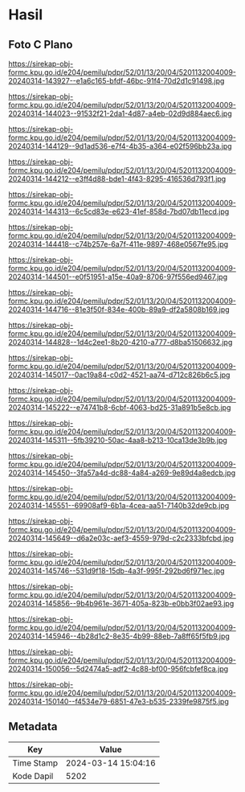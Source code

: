 # Hasil

## Foto C Plano

https://sirekap-obj-formc.kpu.go.id/e204/pemilu/pdpr/52/01/13/20/04/5201132004009-20240314-143927--e1a6c165-bfdf-46bc-91f4-70d2d1c91498.jpg

https://sirekap-obj-formc.kpu.go.id/e204/pemilu/pdpr/52/01/13/20/04/5201132004009-20240314-144023--91532f21-2da1-4d87-a4eb-02d9d884aec6.jpg

https://sirekap-obj-formc.kpu.go.id/e204/pemilu/pdpr/52/01/13/20/04/5201132004009-20240314-144129--9d1ad536-e7f4-4b35-a364-e02f596bb23a.jpg

https://sirekap-obj-formc.kpu.go.id/e204/pemilu/pdpr/52/01/13/20/04/5201132004009-20240314-144212--e3ff4d88-bde1-4f43-8295-416536d793f1.jpg

https://sirekap-obj-formc.kpu.go.id/e204/pemilu/pdpr/52/01/13/20/04/5201132004009-20240314-144313--6c5cd83e-e623-41ef-858d-7bd07db11ecd.jpg

https://sirekap-obj-formc.kpu.go.id/e204/pemilu/pdpr/52/01/13/20/04/5201132004009-20240314-144418--c74b257e-6a7f-411e-9897-468e0567fe95.jpg

https://sirekap-obj-formc.kpu.go.id/e204/pemilu/pdpr/52/01/13/20/04/5201132004009-20240314-144501--e0f51951-a15e-40a9-8706-97f556ed9467.jpg

https://sirekap-obj-formc.kpu.go.id/e204/pemilu/pdpr/52/01/13/20/04/5201132004009-20240314-144716--81e3f50f-834e-400b-89a9-df2a5808b169.jpg

https://sirekap-obj-formc.kpu.go.id/e204/pemilu/pdpr/52/01/13/20/04/5201132004009-20240314-144828--1d4c2ee1-8b20-4210-a777-d8ba51506632.jpg

https://sirekap-obj-formc.kpu.go.id/e204/pemilu/pdpr/52/01/13/20/04/5201132004009-20240314-145017--0ac19a84-c0d2-4521-aa74-d712c826b6c5.jpg

https://sirekap-obj-formc.kpu.go.id/e204/pemilu/pdpr/52/01/13/20/04/5201132004009-20240314-145222--e74741b8-6cbf-4063-bd25-31a891b5e8cb.jpg

https://sirekap-obj-formc.kpu.go.id/e204/pemilu/pdpr/52/01/13/20/04/5201132004009-20240314-145311--5fb39210-50ac-4aa8-b213-10ca13de3b9b.jpg

https://sirekap-obj-formc.kpu.go.id/e204/pemilu/pdpr/52/01/13/20/04/5201132004009-20240314-145450--3fa57a4d-dc88-4a84-a269-9e89d4a8edcb.jpg

https://sirekap-obj-formc.kpu.go.id/e204/pemilu/pdpr/52/01/13/20/04/5201132004009-20240314-145551--69908af9-6b1a-4cea-aa51-7140b32de9cb.jpg

https://sirekap-obj-formc.kpu.go.id/e204/pemilu/pdpr/52/01/13/20/04/5201132004009-20240314-145649--d6a2e03c-aef3-4559-979d-c2c2333bfcbd.jpg

https://sirekap-obj-formc.kpu.go.id/e204/pemilu/pdpr/52/01/13/20/04/5201132004009-20240314-145746--531d9f18-15db-4a3f-995f-292bd6f971ec.jpg

https://sirekap-obj-formc.kpu.go.id/e204/pemilu/pdpr/52/01/13/20/04/5201132004009-20240314-145856--9b4b961e-3671-405a-823b-e0bb3f02ae93.jpg

https://sirekap-obj-formc.kpu.go.id/e204/pemilu/pdpr/52/01/13/20/04/5201132004009-20240314-145946--4b28d1c2-8e35-4b99-88eb-7a8ff65f5fb9.jpg

https://sirekap-obj-formc.kpu.go.id/e204/pemilu/pdpr/52/01/13/20/04/5201132004009-20240314-150056--5d2474a5-adf2-4c88-bf00-956fcbfef8ca.jpg

https://sirekap-obj-formc.kpu.go.id/e204/pemilu/pdpr/52/01/13/20/04/5201132004009-20240314-150140--f4534e79-6851-47e3-b535-2339fe9875f5.jpg


## Metadata

| Key        | Value               |
| ---------- | ------------------- |
| Time Stamp | 2024-03-14 15:04:16 |
| Kode Dapil | 5202                |



